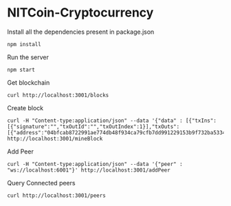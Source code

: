 # NITCoin-Cryptocurrency

Install all the dependencies present in package.json
```
npm install
```
Run the server
```
npm start
```
Get blockchain
```
curl http://localhost:3001/blocks
```
Create block
```
curl -H "Content-type:application/json" --data '{"data" : [{"txIns":[{"signature":"","txOutId":"","txOutIndex":1}],"txOuts":[{"address":"04bfcab8722991ae774db48f934ca79cfb7dd991229153b9f732ba5334aafcd8e7266e47076996b55a14bf9913ee3145ce0cfc1372ada8ada74bd287450313534a","amount":50}],"id":"f089e8113094fab66b511402ecce021d0c1f664a719b5df1652a24d532b2f749"}]}' http://localhost:3001/mineBlock
```
Add Peer
```
curl -H "Content-type:application/json" --data '{"peer" : "ws://localhost:6001"}' http://localhost:3001/addPeer
```
Query Connected peers
```
curl http://localhost:3001/peers
```
